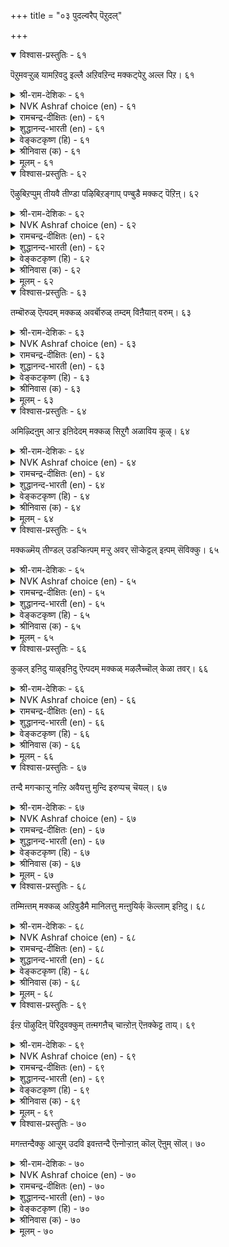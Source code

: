 +++
title = "०३ पुदल्वरैप् पॆऱुदल्"

+++


<details open><summary>विश्वास-प्रस्तुतिः - ६१</summary>

पॆऱुमवऱ्ऱुळ् यामऱिवदु इल्लै अऱिवऱिन्द
मक्कट्पेऱु अल्ल पिऱ। ६१
</details>

<details><summary>श्री-राम-देशिकः - ६१</summary>

शास्त्रानुगतबुद्धीनां पुत्राणां लाभ एव तु ।  
लव्धव्येषु महद्भाग्यं अन्यन्नेह प्रशस्यते ॥ ६१॥
</details>

<details><summary>NVK Ashraf choice (en) - ६१</summary>

००६१
Of all blessings we know,
Nothing worth than begetting intelligent children.
(Satguru Subramuniyaswami), (P.S. Sundaram)
</details>

<details><summary>रामचन्द्र-दीक्षितः (en) - ६१</summary>

61\. peṟumavaṟṟuḷ yām aṟivatu illai-aṟivu aṟinta  
makkaṭpēṟu alla piṟa.

61\. We do not know of any other asset than that of intelligent off-spring.  
</details>

<details><summary>शुद्धानन्द-भारती (en) - ६१</summary>

1\. பெறுமவற்றுள் யாமறிவது இல்லை அறிவறிந்த  
மக்கட்பேறு அல்ல பிற  
The world no higher bliss bestows  
Than children virtuous and wise.         61  
</details>

<details><summary>वेङ्कटकृष्ण (हि) - ६१</summary>

61
बुद्धिमान सन्तान से, बढ़ कर विभव सुयोग्य ।  
हम तो मानेंगे नहीं, हैं पाने के योग्य ॥
</details>

<details><summary>श्रीनिवास (क) - ६१</summary>

61. अरिवन्नु तिळिद मक्कळन्नु पडॆयुवुदक्किन्त नमगॆ बेरॆ भाग्यविल्ल. (उळिद भाग्यगळन्नु नावु लक्षिसुवुदिल्ल)

</details>

<details><summary>मूलम् - ६१</summary>

पॆऱुमवऱ्ऱुळ् यामऱिवदु इल्लै अऱिवऱिन्द
मक्कट्पेऱु अल्ल पिऱ। ६१
</details>

<details open><summary>विश्वास-प्रस्तुतिः - ६२</summary>

ऎऴुबिऱप्पुम् तीयवै तीण्डा पऴिबिऱङ्गाप्
पण्बुडै मक्कट् पॆऱिऩ्। ६२
</details>

<details><summary>श्री-राम-देशिकः - ६२</summary>

निर्दुष्टगुणसम्पन्नं पुत्रं प्राप्नोति यो नरः ।  
दुःखानि तं न बाधन्ते भाविजन्मसु सप्तसु ॥ ६२॥
</details>

<details><summary>NVK Ashraf choice (en) - ६२</summary>

००६२
No harm will befall in all seven births
If one begets blameless children.
(P.S. Sundaram)
</details>

<details><summary>रामचन्द्र-दीक्षितः (en) - ६२</summary>

62\. eḻupiṟappum tīyavai tīṇṭā-paḻi piṟaṅkāp  
paṇpuṭai makkaṭ peṟiṉ.

62\. All the seven births no evil befalls one who is blest with good and unstained children.  
</details>

<details><summary>शुद्धानन्द-भारती (en) - ६२</summary>

2\. எழுபிறப்பும் தீயவை தீண்டா பழிபிறங்காப்  
பண்புடை மக்கட் பெறின்  
No evil comes and no blemish;  
Noble sons bring all we wish.         62  
</details>

<details><summary>वेङ्कटकृष्ण (हि) - ६२</summary>

62
सात जन्म तक भी उसे, छू नहिं सकता ताप ।  
यदि पावे संतान जो, शीलवान निष्पाप ॥
</details>

<details><summary>श्रीनिवास (क) - ६२</summary>

62. अपकीर्ति इल्लद, गुणशालिगळाद मक्कळन्नु पडॆदरॆ, एळु जन्मगळल्लियू केडिनिन्द उण्टागुव दुःखवु नम्म बळि सारुवुदिल्ल.

</details>

<details><summary>मूलम् - ६२</summary>

ऎऴुबिऱप्पुम् तीयवै तीण्डा पऴिबिऱङ्गाप्
पण्बुडै मक्कट् पॆऱिऩ्। ६२
</details>

<details open><summary>विश्वास-प्रस्तुतिः - ६३</summary>

तम्बॊरुळ् ऎऩ्पदम् मक्कळ् अवर्बॊरुळ्
तम्दम् विऩैयाऩ् वरुम्। ६३
</details>

<details><summary>श्री-राम-देशिकः - ६३</summary>

तनयेन पितुः स्वर्गलोकार्थे दानकारणात् ।  
पुत्रं स्वार्जितवित्तेन समं वै मन्यते पिता ॥ ६३॥
</details>

<details><summary>NVK Ashraf choice (en) - ६३</summary>

००६३
Children are called one's fortune;
And their fortune the result of their own deeds. *
(S. Thandapani Desikar)
</details>

<details><summary>रामचन्द्र-दीक्षितः (en) - ६३</summary>

63\. tam poruḷ eṉpa tam makkaḷ; avar poruḷ  
tamtam viṉaiyāl varum.

63\. A man’s riches are his children; their riches are the fruit of their actions.  
</details>

<details><summary>शुद्धानन्द-भारती (en) - ६३</summary>

3\. தம்பொருள் என்பதம் மக்கள் அவர்பொருள்  
தம்தம் வினையான் வரும்  
Children are one's wealth indeed  
Their wealth is measured by their deed.         63  
</details>

<details><summary>वेङ्कटकृष्ण (हि) - ६३</summary>

63
निज संतान-सुकर्म से, स्वयं धन्य हों जान ।  
अपना अर्थ सुधी कहें, है अपनी संतान ॥
</details>

<details><summary>श्रीनिवास (क) - ६३</summary>

63. तम्म मक्कळे तम्म सम्पत्तु ऎन्दु (बल्लवरु) हेळुवरु; आ मक्कळ सम्पत्तॆन्दरॆ अवरवर कर्मफलगळु.

</details>

<details><summary>मूलम् - ६३</summary>

तम्बॊरुळ् ऎऩ्पदम् मक्कळ् अवर्बॊरुळ्
तम्दम् विऩैयाऩ् वरुम्। ६३
</details>

<details open><summary>विश्वास-प्रस्तुतिः - ६४</summary>

अमिऴ्दिऩुम् आऱ्ऱ इऩिदेदम् मक्कळ्
सिऱुगै अळाविय कूऴ्। ६४
</details>

<details><summary>श्री-राम-देशिकः - ६४</summary>

दत्तं यत् पुत्र हस्तेन सामान्यमपि भोजनम् ।  
अमृतादधिकं तत्तु वर्तते मधुरं पितुः ॥ ६४॥
</details>

<details><summary>NVK Ashraf choice (en) - ६४</summary>

००६४
Sweeter than nectar is the porridge messed up
By the tiny hands of one’s children. *
(G. Vanmikanathan)
</details>

<details><summary>रामचन्द्र-दीक्षितः (en) - ६४</summary>

64\. amiḻtiṉum āṟṟa iṉitē-tam makkaḷ  
ciṟu kai aḷāviya kūḻ.

64\. Sweeter than ambrosia is the food handled by the tender hand of one’s children.  
</details>

<details><summary>शुद्धानन्द-भारती (en) - ६४</summary>

4\. அமிர்தினும் ஆற்ற இனிதேதம் மக்கள்  
சிறுகை அளாவிய கூழ்  
The food is more than nectar sweet  
In which one's children hands insert.         64  
</details>

<details><summary>वेङ्कटकृष्ण (हि) - ६४</summary>

64
नन्हे निज संतान के, हाथ विलोड़ा भात ।  
देवों के भी अमृत का, स्वाद करेगा मात ॥
</details>

<details><summary>श्रीनिवास (क) - ६४</summary>

64. मक्कळु तम्म किरुकैगळिन्द चॆल्लाडिद कूळु, हॆत्तवरिगॆ अमृतक्किन्त मिगिलाद सवि उण्टुमाडुत्तदॆ.

</details>

<details><summary>मूलम् - ६४</summary>

अमिऴ्दिऩुम् आऱ्ऱ इऩिदेदम् मक्कळ्
सिऱुगै अळाविय कूऴ्। ६४
</details>

<details open><summary>विश्वास-प्रस्तुतिः - ६५</summary>

मक्कळ्मॆय् तीण्डल् उडऱ्किऩ्पम् मऱ्ऱु अवर्
सॊऱ्केट्टल् इऩ्पम् सॆविक्कु। ६५
</details>

<details><summary>श्री-राम-देशिकः - ६५</summary>

पुत्रदेहपरिष्वङ्गो देहानन्दं विवर्धयेत् ।  
जनयेच्छ्रवणानन्दं तेषां स्खलितभाषितम् ॥ ६५॥
</details>

<details><summary>NVK Ashraf choice (en) - ६५</summary>

००६५
To be touched by children is a delight to the body,
And to hear their speech a joy to the ear.
(N.V.K. Ashraf)
</details>

<details><summary>रामचन्द्र-दीक्षितः (en) - ६५</summary>

65\. makkaḷ mey tīṇṭal uṭaṟku iṉpam; maṟṟu avar  
col kēṭṭal iṉpam, cevikku.

65\. The delight of the body is the touch of one’s children. The delight of the ear is their lisp.  
</details>

<details><summary>शुद्धानन्द-भारती (en) - ६५</summary>

5\. மக்கள்மெய் தீண்டல் உடற்கின்பம் மற்றுஅவர்  
சொற்கேட்டல் இன்பம் செவிக்கு  
Children's touch delights the body  
Sweet to ears are their words lovely.         65  
</details>

<details><summary>वेङ्कटकृष्ण (हि) - ६५</summary>

65
निज शिशु अंग-स्पर्श से, तन को है सुख-लाभ ।  
टूटी- फूटी बात से, श्रुति को है सुख-लाभ ॥
</details>

<details><summary>श्रीनिवास (क) - ६५</summary>

65. मक्कळ मैयन्नु सवरुवुदु ऒडलिगॆ हित, आ मक्कळ तॊदलु नुडि केळुवुदु किविगॆ हित.

</details>

<details><summary>मूलम् - ६५</summary>

मक्कळ्मॆय् तीण्डल् उडऱ्किऩ्पम् मऱ्ऱु अवर्
सॊऱ्केट्टल् इऩ्पम् सॆविक्कु। ६५
</details>

<details open><summary>विश्वास-प्रस्तुतिः - ६६</summary>

कुऴल् इऩिदु याऴ्इऩिदु ऎऩ्पदम् मक्कळ्
मऴलैच्चॊल् केळा तवर्। ६६
</details>

<details><summary>श्री-राम-देशिकः - ६६</summary>

अस्पष्टमधुरं पुत्रभाषितं श‍ृणोति यः ।  
स एव कथयेत् रम्यं वीणावेण्वादि वादितम् ॥ ६६॥
</details>

<details><summary>NVK Ashraf choice (en) - ६६</summary>

००६६
"The flute is sweet", "The lute is sweet",
Say those who never heard their children lisp.
(P.S. Sundaram)
</details>

<details><summary>रामचन्द्र-दीक्षितः (en) - ६६</summary>

66\. 'kuḻal iṉitu; yāḻ iṉitu' eṉpa-tam makkaḷ  
maḻalaic col kēḷātavar.

66\. The ‘lute is sweet’, ‘the Veena is sweet’, they say who have not heard the lisp of their little ones.  
</details>

<details><summary>शुद्धानन्द-भारती (en) - ६६</summary>

6\. குழல்இனிது யாழ்இனிது என்பதம் மக்கள்  
மழலைச்சொல் கேளா தவர்  
The flute and lute are sweet they say  
Deaf to baby's babble's lay!         66  
</details>

<details><summary>वेङ्कटकृष्ण (हि) - ६६</summary>

66
मुरली-नाद मधुर कहें, सुमधुर वीणा-गान ।  
तुतलाना संतान का, जो न सुना निज कान ॥
</details>

<details><summary>श्रीनिवास (क) - ६६</summary>

66. तम्म मक्कळ तॊदलु मातन्नु केळदवरु कॊळलु इनिदु, वीणॆ इनिदु ऎन्दु हेळुत्तारॆ.

</details>

<details><summary>मूलम् - ६६</summary>

कुऴल् इऩिदु याऴ्इऩिदु ऎऩ्पदम् मक्कळ्
मऴलैच्चॊल् केळा तवर्। ६६
</details>

<details open><summary>विश्वास-प्रस्तुतिः - ६७</summary>

तन्दै मगऱ्काऱ्ऱु नऩ्ऱि अवैयत्तु
मुन्दि इरुप्पच् चॆयल्। ६७
</details>

<details><summary>श्री-राम-देशिकः - ६७</summary>

पिता विद्याप्रदानेन पण्डिताग्रेसरं सुतम् ।  
यदि कुर्यात्सुतस्यैतत् महत् साह्यमुदीर्यते ॥ ६७॥
</details>

<details><summary>NVK Ashraf choice (en) - ६७</summary>

००६७
The good a father can do to his child
Is to make him excel in the midst of the learned. *
(K. Krishnaswamy & Vijaya Ramkumar)
</details>

<details><summary>रामचन्द्र-दीक्षितः (en) - ६७</summary>

67\. tantai makaṟku āṟṟum naṉṟi avaiyattu  
munti iruppac ceyal.

67\. The good a father can do his son is to make him occupy the first rank in an assembly.  
</details>

<details><summary>शुद्धानन्द-भारती (en) - ६७</summary>

7\. தந்தை மகற்குஆற்றும் நன்றி அவையத்து  
முந்தி யிருப்பச் செயல்  
A father's duty to his son is  
To seat him in front of the wise.         67  
</details>

<details><summary>वेङ्कटकृष्ण (हि) - ६७</summary>

67
पिता करे उपकार यह, जिससे निज संतान ।  
पंडित-सभा-समाज में, पावे अग्रस्थान ॥
</details>

<details><summary>श्रीनिवास (क) - ६७</summary>

67. तन्दॆयादवनु तन्न मगनिगॆ माडुव उपकारवॆन्दरॆ बुद्दि जीविगळ सभॆगळल्लि ऎदॆगॊट्टु मातनाडुव हागॆ अवनिगॆ विद्यॆ नीडुवुदु.

</details>

<details><summary>मूलम् - ६७</summary>

तन्दै मगऱ्काऱ्ऱु नऩ्ऱि अवैयत्तु
मुन्दि इरुप्पच् चॆयल्। ६७
</details>

<details open><summary>विश्वास-प्रस्तुतिः - ६८</summary>

तम्मिऩ्तम् मक्कळ् अऱिवुडैमै मानिलत्तु
मऩ्ऩुयिर्क् कॆल्लाम् इऩिदु। ६८
</details>

<details><summary>श्री-राम-देशिकः - ६८</summary>

विद्यावन्तं सुतं दृष्टवा मोदते न पिता परम् ।  
अधिकं तेन तुष्यन्ति सर्वे भूतलवासिनः ॥ ६८॥
</details>

<details><summary>NVK Ashraf choice (en) - ६८</summary>

००६८
The wisdom of one's own children
Brings joy to all life on the earth.
(N.V.K. Ashraf)
</details>

<details><summary>रामचन्द्र-दीक्षितः (en) - ६८</summary>

68\. tammiṉ, tam makkaḷ aṟivuṭaimai mā nilattu  
maṉ uyirkku ellām iṉitu.

68\. Wisdom of the child is not merely the father’s delight but the delight of the world.  
</details>

<details><summary>शुद्धानन्द-भारती (en) - ६८</summary>

8\. தம்மின்தம் மக்கள் அறிவுடமை மாநிலத்து  
மன்னுயிர்க் கெல்லாம் இனிது  
With joy the hearts of parents swell  
To see their children themselves excel.         68  
</details>

<details><summary>वेङ्कटकृष्ण (हि) - ६८</summary>

68
विद्यार्जन संतान का, अपने को दे तोष ।  
उससे बढ़ सब जगत को, देगा वह संतोष ॥
</details>

<details><summary>श्रीनिवास (क) - ६८</summary>

68. तम्म मक्कळ बौद्दिक जाण्मॆ तमगॆ मात्रवल्लदॆ, लोकद जीविगळिगॆल्ला मिगिलाद आनन्दवन्नु उण्टुमाडुत्तदॆ.

</details>

<details><summary>मूलम् - ६८</summary>

तम्मिऩ्तम् मक्कळ् अऱिवुडैमै मानिलत्तु
मऩ्ऩुयिर्क् कॆल्लाम् इऩिदु। ६८
</details>

<details open><summary>विश्वास-प्रस्तुतिः - ६९</summary>

ईऩ्ऱ पॊऴुदिऩ् पॆरिदुवक्कुम् तऩ्मगऩैच्
चाऩ्ऱोऩ् ऎऩक्केट्ट ताय्। ६९
</details>

<details><summary>श्री-राम-देशिकः - ६९</summary>

''पुत्रस्ते गुणवान् विद्वान्'' इति वाक्यं महात्मनाम् ।  
श्रुत्वैव जननी तस्य जननादपि तुष्यति ॥ ६९॥
</details>

<details><summary>NVK Ashraf choice (en) - ६९</summary>

००६९
A woman rejoices at the birth of a son,
But even more when he is praised.
(P.S. Sundaram)
</details>

<details><summary>रामचन्द्र-दीक्षितः (en) - ६९</summary>

69\. īṉṟa poḻutiṉ peritu uvakkum-taṉ makaṉaic  
cāṉṟōṉ eṉak kēṭṭa tāy.

69\. A mother’s joy to hear of her son’s greatness transcends that at his birth.  
</details>

<details><summary>शुद्धानन्द-भारती (en) - ६९</summary>

9\. ஈன்ற பொழுதிற் பெரிதுவக்கும் தன்மகனைச்  
சான்றோன் எனக்கேட்ட தாய்  
The mother, hearing her son's merit  
Delights more than when she begot.         69  
</details>

<details><summary>वेङ्कटकृष्ण (हि) - ६९</summary>

69
पुत्र जनन पर जो हुआ, उससे बढ़ आनन्द ।  
माँ को हो जब वह सुने, महापुरुष निज नन्द ॥
</details>

<details><summary>श्रीनिवास (क) - ६९</summary>

69. तन्न मग कीर्तिशालि ऎन्दु हॆररिन्द केळिदाग तायिगॆ आगुव आनन्द, तानु (मगनिगॆ) जन्मवित्ताग पडॆद आनन्दक्किन्त मिगिलादुदु.

</details>

<details><summary>मूलम् - ६९</summary>

ईऩ्ऱ पॊऴुदिऩ् पॆरिदुवक्कुम् तऩ्मगऩैच्
चाऩ्ऱोऩ् ऎऩक्केट्ट ताय्। ६९
</details>

<details open><summary>विश्वास-प्रस्तुतिः - ७०</summary>

मगऩ्तन्दैक्कु आऱ्ऱुम् उदवि इवऩ्तन्दै
ऎऩ्नोऱ्ऱाऩ् कॊल् ऎऩुम् सॊल्। ७०
</details>

<details><summary>श्री-राम-देशिकः - ७०</summary>

किंवा तपः कृतं पित्रा प्राप्तुमेतादृरां सुतम् ।  
इति लोकैः स्तुत्ः पुत्रः पितुः स्यादुपकारकः ॥ ७०॥
</details>

<details><summary>NVK Ashraf choice (en) - ७०</summary>

००७०
The son's duty to his father is to make world ask,
"By what austerities did he merit such a son! *
(Satguru Subramuniyaswami)
</details>

<details><summary>रामचन्द्र-दीक्षितः (en) - ७०</summary>

70\. makaṉ tantaikku āṟṟum utavi, ‘ivaṉ tantai  
eṉ nōṟṟāṉkol!’ eṉum col.

70\. The service a son can do his father is to make the public exclaim ‘see, the fruit of his father’s good deeds.’
</details>

<details><summary>शुद्धानन्द-भारती (en) - ७०</summary>

10\. மகன்தந்தைக்கு ஆற்றும் உதவி இவன்தந்தை  
என்னோற்றான் கொல்எனுஞ் சொல்  
The son to sire this word is debt  
"What penance such a son begot!"         70  
</details>

<details><summary>वेङ्कटकृष्ण (हि) - ७०</summary>

70
पुत्र पिता का यह करे, बदले में उपकार ।  
`धन्य धन्य इसके पिता’, यही कहे संसार ॥
</details>

<details><summary>श्रीनिवास (क) - ७०</summary>

70. मगनु तन्न तन्दॆगॆ मादुव उपकारवॆन्दरॆ, तन्दॆ इवनन्नु पडॆयलु ऎष्टु तपस्सु माडिदनो ऎम्ब जनर उद्गार.
</details>

<details><summary>मूलम् - ७०</summary>

मगऩ्तन्दैक्कु आऱ्ऱुम् उदवि इवऩ्तन्दै
ऎऩ्नोऱ्ऱाऩ् कॊल् ऎऩुम् सॊल्। ७०
</details>

